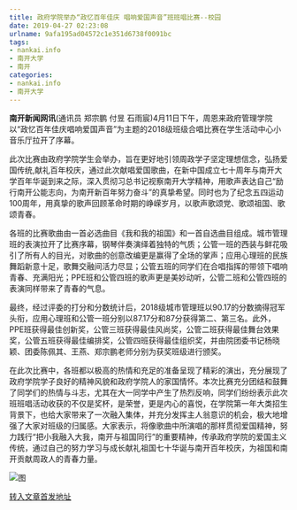```yaml
---
title: 政府学院举办“政忆百年佳庆 唱响爱国声音”班班唱比赛--校园
date: 2019-04-27 02:23:08
urlname: 9afa195ad04572c1e351d6738f0091bc
tags: 
- nankai.info
- 南开大学
- 南开
categories:
- nankai.info
- 南开大学
---
```


**南开新闻网讯**(通讯员 郑宗鹏 付昱 石雨宸)4月11日下午，周恩来政府管理学院以“政忆百年佳庆唱响爱国声音”为主题的2018级班级合唱比赛在学生活动中心小音乐厅拉开了序幕。

此次比赛由政府学院学生会举办，旨在更好地引领周政学子坚定理想信念，弘扬爱国传统,献礼百年校庆，通过此次献唱爱国歌曲，在新中国成立七十周年与南开大学百年华诞到来之际，深入贯彻习总书记视察南开大学精神，用歌声表达自己“励行南开公能志向，为南开新百年努力奋斗”的真挚希望。同时也为了纪念五四运动100周年，用真挚的歌声回顾革命时期的峥嵘岁月，以歌声歌颂党、歌颂祖国、歌颂青春。

各班的比赛歌曲由一首必选曲目《我和我的祖国》和一首自选曲目组成。城市管理班的表演拉开了比赛序幕，钢琴伴奏演绎着独特的气质；公管一班的西装与鲜花吸引了所有人的目光，对歌曲的创意改编更是赢得了全场的掌声；应用心理班的民族舞蹈新意十足，歌舞交融间活力尽显；公管五班的同学们在合唱指挥的带领下唱响青春、充满阳光；PPE班和公管四班的歌声更是美妙动听，公管二班和公管四班的表演同样带来了青春的气息。

最终，经过评委的打分和分数统计后，2018级城市管理班以90.17的分数摘得冠军头衔，应用心理班和公管一班分别以87.17分和87分获得第二、第三名。此外，PPE班获得最佳创新奖，公管三班获得最佳风尚奖，公管二班获得最佳舞台效果奖，公管五班获得最佳编排奖，公管四班获得最佳组织奖，并由院团委书记杨晓颖、团委陈佩其、王燕、郑宗鹏老师分别为获奖班级进行颁奖。

在此次比赛中，各班都以极高的热情和充足的准备呈现了精彩的演出，充分展现了政府学院学子良好的精神风貌和政府学院人的家国情怀。本次比赛充分团结和鼓舞了同学们的热情与斗志，尤其在大一同学中产生了热烈反响，同学们纷纷表示此次班班唱活动收获的不仅是奖杯，是荣誉，更是内心的喜悦，在学院第一年大类招生背景下，也给大家带来了一次融入集体，并充分发挥主人翁意识的机会，极大地增强了大家对班级的归属感。大家表示，将像歌曲中所演唱的那样贯彻爱国精神，努力践行“把小我融入大我，南开与祖国同行”的重要精神，传承政府学院的爱国主义传统，通过自己的努力学习与成长献礼祖国七十华诞与南开百年校庆，为祖国和南开贡献周政人的青春力量。

![图](http://news.nankai.edu.cn/pic/0/00/34/98/349824_194707.jpg)

[转入文章首发地址](http://news.nankai.edu.cn/qqxy/system/2019/04/18/000445734.shtml)
